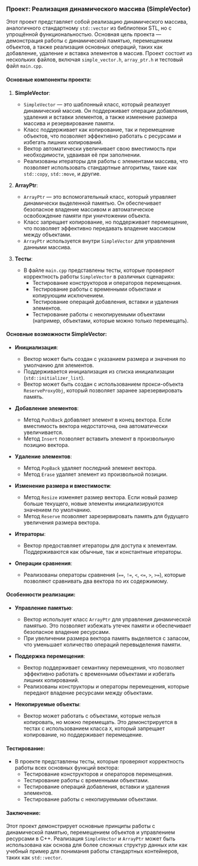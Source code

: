 ### Проект: Реализация динамического массива (SimpleVector)

Этот проект представляет собой реализацию динамического массива, аналогичного стандартному `std::vector` из библиотеки STL, но с упрощённой функциональностью. Основная цель проекта — демонстрация работы с динамической памятью, перемещением объектов, а также реализация основных операций, таких как добавление, удаление и вставка элементов в массив. Проект состоит из нескольких файлов, включая `simple_vector.h`, `array_ptr.h` и тестовый файл `main.cpp`.

#### Основные компоненты проекта:

1. **SimpleVector**:
   - `SimpleVector` — это шаблонный класс, который реализует динамический массив. Он поддерживает операции добавления, удаления и вставки элементов, а также изменение размера массива и резервирование памяти.
   - Класс поддерживает как копирование, так и перемещение объектов, что позволяет эффективно работать с ресурсами и избегать лишних копирований.
   - Вектор автоматически увеличивает свою вместимость при необходимости, удваивая её при заполнении.
   - Реализованы итераторы для работы с элементами массива, что позволяет использовать стандартные алгоритмы, такие как `std::copy`, `std::move`, и другие.

2. **ArrayPtr**:
   - `ArrayPtr` — это вспомогательный класс, который управляет динамически выделенной памятью. Он обеспечивает безопасное владение массивом и автоматическое освобождение памяти при уничтожении объекта.
   - Класс запрещает копирование, но поддерживает перемещение, что позволяет эффективно передавать владение массивом между объектами.
   - `ArrayPtr` используется внутри `SimpleVector` для управления данными массива.

3. **Тесты**:
   - В файле `main.cpp` представлены тесты, которые проверяют корректность работы `SimpleVector` в различных сценариях:
     - Тестирование конструкторов и операторов перемещения.
     - Тестирование работы с временными объектами и копирующим исключением.
     - Тестирование операций добавления, вставки и удаления элементов.
     - Тестирование работы с некопируемыми объектами (например, объектами, которые можно только перемещать).

#### Основные возможности SimpleVector:

- **Инициализация**:
  - Вектор может быть создан с указанием размера и значения по умолчанию для элементов.
  - Поддерживается инициализация из списка инициализации (`std::initializer_list`).
  - Вектор может быть создан с использованием прокси-объекта `ReserveProxyObj`, который позволяет заранее зарезервировать память.

- **Добавление элементов**:
  - Метод `PushBack` добавляет элемент в конец вектора. Если вместимость вектора недостаточна, она автоматически увеличивается.
  - Метод `Insert` позволяет вставить элемент в произвольную позицию вектора.

- **Удаление элементов**:
  - Метод `PopBack` удаляет последний элемент вектора.
  - Метод `Erase` удаляет элемент из произвольной позиции.

- **Изменение размера и вместимости**:
  - Метод `Resize` изменяет размер вектора. Если новый размер больше текущего, новые элементы инициализируются значением по умолчанию.
  - Метод `Reserve` позволяет зарезервировать память для будущего увеличения размера вектора.

- **Итераторы**:
  - Вектор предоставляет итераторы для доступа к элементам. Поддерживаются как обычные, так и константные итераторы.

- **Операции сравнения**:
  - Реализованы операторы сравнения (`==`, `!=`, `<`, `<=`, `>`, `>=`), которые позволяют сравнивать два вектора по их содержимому.

#### Особенности реализации:

- **Управление памятью**:
  - Вектор использует класс `ArrayPtr` для управления динамической памятью. Это позволяет избежать утечек памяти и обеспечивает безопасное владение ресурсами.
  - При увеличении размера вектора память выделяется с запасом, что уменьшает количество операций перевыделения памяти.

- **Поддержка перемещения**:
  - Вектор поддерживает семантику перемещения, что позволяет эффективно работать с временными объектами и избегать лишних копирований.
  - Реализованы конструкторы и операторы перемещения, которые передают владение ресурсами между объектами.

- **Некопируемые объекты**:
  - Вектор может работать с объектами, которые нельзя копировать, но можно перемещать. Это демонстрируется в тестах с использованием класса `X`, который запрещает копирование, но поддерживает перемещение.

#### Тестирование:

- В проекте представлены тесты, которые проверяют корректность работы всех основных функций вектора:
  - Тестирование конструкторов и операторов перемещения.
  - Тестирование работы с временными объектами.
  - Тестирование операций добавления, вставки и удаления элементов.
  - Тестирование работы с некопируемыми объектами.

#### Заключение:

Этот проект демонстрирует основные принципы работы с динамической памятью, перемещением объектов и управлением ресурсами в C++. Реализация `SimpleVector` и `ArrayPtr` может быть использована как основа для более сложных структур данных или как учебный пример для понимания работы стандартных контейнеров, таких как `std::vector`.
